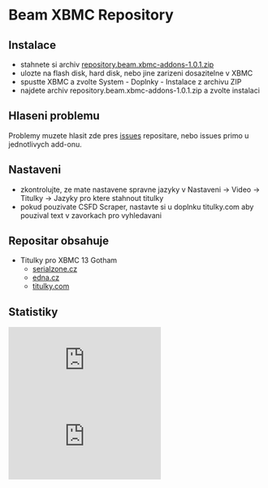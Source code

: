 Beam XBMC Repository
===========================

Instalace
---------

- stahnete si archiv [repository.beam.xbmc-addons-1.0.1.zip](http://xbmc-repo.bimovi.cz/packages/repository.beam.xbmc-addons/repository.beam.xbmc-addons-1.0.1.zip)
- ulozte na flash disk, hard disk, nebo jine zarizeni dosazitelne v XBMC
- spustte XBMC a zvolte System - Doplnky - Instalace z archivu ZIP
- najdete archiv repository.beam.xbmc-addons-1.0.1.zip a zvolte instalaci

Hlaseni problemu
----------------
Problemy muzete hlasit zde pres [issues](https://github.com/beam/repository.beam.xbmc-addons/issues) repositare, nebo issues primo u jednotlivych add-onu.

Nastaveni
---------
- zkontrolujte, ze mate nastavene spravne jazyky v Nastaveni -> Video -> Titulky -> Jazyky pro ktere stahnout titulky
- pokud pouzivate CSFD Scraper, nastavte si u doplnku titulky.com aby pouzival text v zavorkach pro vyhledavani

Repositar obsahuje
------------------

* Titulky pro XBMC 13 Gotham
  * [serialzone.cz](https://github.com/beam/service.subtitles.serialzone.cz)
  * [edna.cz](https://github.com/beam/service.subtitles.edna.cz)
  * [titulky.com](https://github.com/beam/service.subtitles.titulky.com)

Statistiky
----------

[![Graf pomeru vyuziti sluzeb](http://xbmc-repo-stats.bimovi.cz/graph_service_usage_percent.php "Pomer vyuziti doplnku")](http://xbmc-repo-stats.bimovi.cz/graph_service_usage_percent.php)
[![Graf uspesnosti vyhledavani](http://xbmc-repo-stats.bimovi.cz/graph_success_percent.php "Uspesnost vyhledavani")](http://xbmc-repo-stats.bimovi.cz/graph_success_percent.php)
